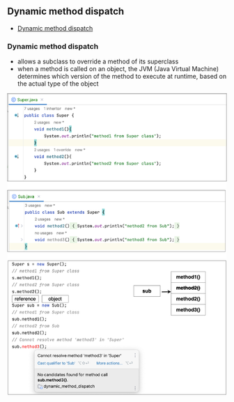 ## Dynamic method dispatch

- [Dynamic method dispatch](#dynamic-method-dispatch)

### Dynamic method dispatch
- allows a subclass to override a method of its superclass
- when a method is called on an object, the JVM (Java Virtual Machine) determines which version of the method to execute at runtime, based on the actual type of the object

![Dynamic method dispatch](https://github.com/HunorVadaszPerhat/java_lang_specs/blob/main/images/dynamic_method_dispatch.png)
